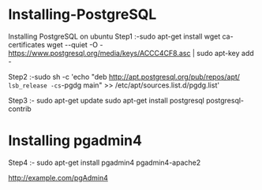 # Installing-PostgreSQL
Installing PostgreSQL on ubuntu
Step1 :-sudo apt-get install wget ca-certificates
        wget --quiet -O - https://www.postgresql.org/media/keys/ACCC4CF8.asc | sudo apt-key add -
        
Step2 :-sudo sh -c 'echo "deb http://apt.postgresql.org/pub/repos/apt/ `lsb_release -cs`-pgdg main" >> /etc/apt/sources.list.d/pgdg.list'

Step3 :- sudo apt-get update
         sudo apt-get install postgresql postgresql-contrib
  # Installing pgadmin4      
Step4 :- sudo apt-get install pgadmin4 pgadmin4-apache2

http://example.com/pgAdmin4
